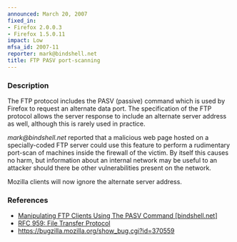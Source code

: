 ```yaml
---
announced: March 20, 2007
fixed_in:
- Firefox 2.0.0.3
- Firefox 1.5.0.11
impact: Low
mfsa_id: 2007-11
reporter: mark@bindshell.net
title: FTP PASV port-scanning
---
```


<h3>Description</h3>

<p>The FTP protocol includes the PASV (passive) command which is
used by Firefox to request an alternate data port. The specification
of the FTP protocol allows the server response to include an alternate
server address as well, although this is rarely used in practice.</p>

<p><em>mark@bindshell.net</em> reported that a malicious web page hosted on
a specially-coded FTP server could use this feature to perform a
rudimentary port-scan of machines inside the firewall of the victim.
By itself this causes no harm, but information about an internal
network may be useful to an attacker should there be other vulnerabilities
present on the network.</p>

<p>Mozilla clients will now ignore the alternate server address.

</p><h3>References</h3>

<ul>
<li><a class="ex-ref" href="http://bindshell.net/papers/ftppasv">
Manipulating FTP Clients Using The PASV Command [bindshell.net]</a></li>
<li><a class="ex-ref" href="http://www.ietf.org/rfc/rfc0959.txt">
RFC 959: File Transfer Protocol</a></li>
<li><a href="https://bugzilla.mozilla.org/show_bug.cgi?id=370559">
https://bugzilla.mozilla.org/show_bug.cgi?id=370559</a></li>
</ul>



